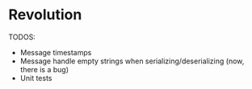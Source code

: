 # Revolution

TODOS:

- Message timestamps
- Message handle empty strings when serializing/deserializing (now, there is a bug)
- Unit tests
